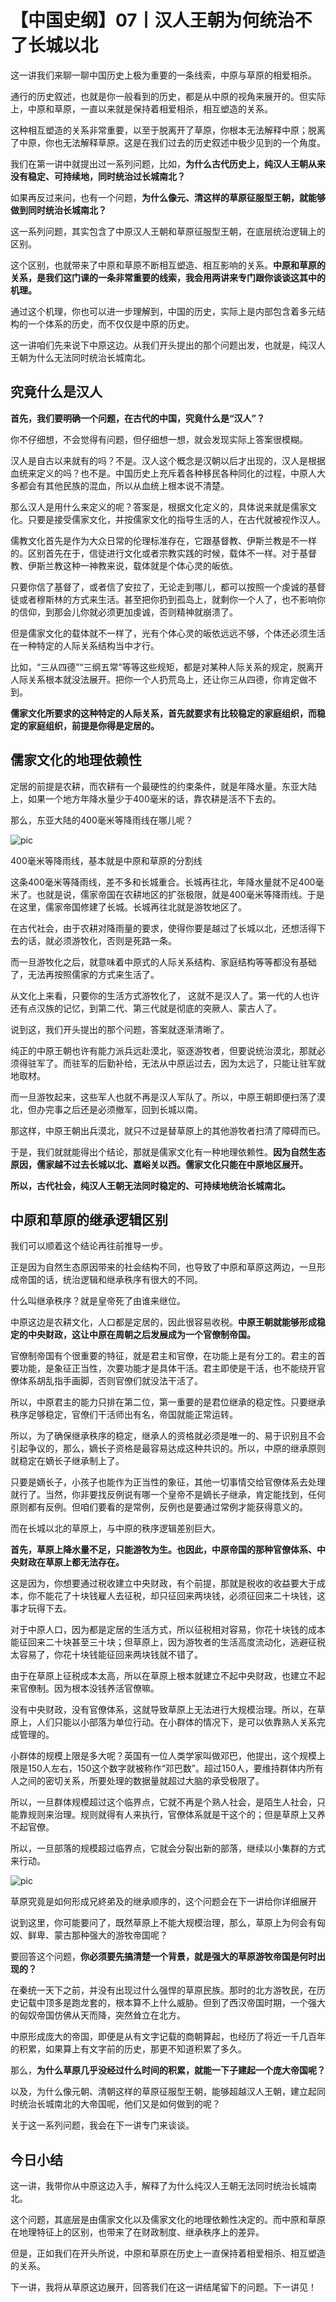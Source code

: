 # 【中国史纲】07丨汉人王朝为何统治不了长城以北

这一讲我们来聊一聊中国历史上极为重要的一条线索，中原与草原的相爱相杀。

通行的历史叙述，也就是你一般看到的历史，都是从中原的视角来展开的。但实际上，中原和草原，一直以来就是保持着相爱相杀，相互塑造的关系。

这种相互塑造的关系非常重要，以至于脱离开了草原，你根本无法解释中原；脱离了中原，你也无法解释草原。这是在我们过去的历史叙述中极少见到的一个角度。

我们在第一讲中就提出过一系列问题，比如，**为什么古代历史上，纯汉人王朝从来没有稳定、可持续地，同时统治过长城南北？**

如果再反过来问，也有一个问题，**为什么像元、清这样的草原征服型王朝，就能够做到同时统治长城南北？**

这一系列问题，其实包含了中原汉人王朝和草原征服型王朝，在底层统治逻辑上的区别。

这个区别，也就带来了中原和草原不断相互塑造、相互影响的关系。**中原和草原的关系，是我们这门课的一条非常重要的线索，我会用两讲来专门跟你谈谈这其中的机理。**

通过这个机理，你也可以进一步理解到，中国的历史，实际上是内部包含着多元结构的一个体系的历史，而不仅仅是中原的历史。

这一讲咱们先来说下中原这边。从我们开头提出的那个问题出发，也就是，纯汉人王朝为什么无法同时统治长城南北。

## **究竟什么是汉人**

**首先，我们要明确一个问题，在古代的中国，究竟什么是“汉人”？**

你不仔细想，不会觉得有问题，但仔细想一想，就会发现实际上答案很模糊。

汉人是自古以来就有的吗？不是。汉人这个概念是汉朝以后才出现的，汉人是根据血统来定义的吗？也不是。中国历史上充斥着各种移民各种同化的过程，中原人大多都会有其他民族的混血，所以从血统上根本说不清楚。

那么汉人是用什么来定义的呢？答案是，根据文化定义的，具体说来就是儒家文化。只要是接受儒家文化，并按儒家文化的指导生活的人，在古代就被视作汉人。

儒教文化首先是作为大众日常的伦理标准存在，它跟基督教、伊斯兰教是不一样的。区别首先在于，信徒进行文化或者宗教实践的时候，载体不一样。对于基督教、伊斯兰教这种一神教来说，载体就是个体心灵的皈依。

只要你信了基督了，或者信了安拉了，无论走到哪儿，都可以按照一个虔诚的基督徒或者穆斯林的方式来生活。甚至把你扔到孤岛上，就剩你一个人了，也不影响你的信仰，到那会儿你就必须更加虔诚，否则精神就崩溃了。

但是儒家文化的载体就不一样了，光有个体心灵的皈依远远不够，个体还必须生活在一种特定的人际关系结构当中才行。

比如，“三从四德”“三纲五常”等等这些规矩，都是对某种人际关系的规定，脱离开人际关系根本就没法展开。把你一个人扔荒岛上，还让你三从四德，你肯定做不到。

**儒家文化所要求的这种特定的人际关系，首先就要求有比较稳定的家庭组织，而稳定的家庭组织，前提是你得是定居的。**

## **儒家文化的地理依赖性**

定居的前提是农耕，而农耕有一个最硬性的约束条件，就是年降水量。东亚大陆上，如果一个地方年降水量少于400毫米的话，靠农耕是活不下去的。

那么，东亚大陆的400毫米等降雨线在哪儿呢？

![pic](.\.assets\7_1.jpg)

400毫米等降雨线，基本就是中原和草原的分割线

这条400毫米等降雨线，差不多和长城重合。长城再往北，年降水量就不足400毫米了。也就是说，儒家帝国在农耕地区的扩张极限，就是400毫米等降雨线。于是在这里，儒家帝国修建了长城。长城再往北就是游牧地区了。

在古代社会，由于农耕对降雨量的要求，使得你要是越过了长城以北，还想活得下去的话，就必须游牧化，否则是死路一条。

而一旦游牧化之后，就意味着中原式的人际关系结构、家庭结构等等都没有基础了，无法再按照儒家的方式来生活了。

从文化上来看，只要你的生活方式游牧化了， 这就不是汉人了。第一代的人也许还有点汉族的记忆，到第二代、第三代就是彻底的突厥人、蒙古人了。

说到这，我们开头提出的那个问题，答案就逐渐清晰了。

纯正的中原王朝也许有能力派兵远赴漠北，驱逐游牧者，但要说统治漠北，那就必须得驻军了。而驻军的后勤补给，无法从中原运过去，因为太远了，只能让驻军就地取材。

而一旦游牧起来，这些军人也就不再是汉人军队了。所以，中原王朝即便扫荡了漠北，但办完事之后还是必须撤军，回到长城以南。

那这样，中原王朝出兵漠北，就只不过是替草原上的其他游牧者扫清了障碍而已。

于是，我们就就能得出个结论，那就是儒家文化有一种地理依赖性。**因为自然生态原因，儒家越不过去长城以北、嘉峪关以西。儒家文化只能在中原地区展开。**

**所以，古代社会，纯汉人王朝无法同时稳定的、可持续地统治长城南北。**

## **中原和草原的继承逻辑区别**

我们可以顺着这个结论再往前推导一步。

正是因为自然生态原因带来的社会结构不同，也导致了中原和草原这两边，一旦形成帝国的话，统治逻辑和继承秩序有很大的不同。

什么叫继承秩序？就是皇帝死了由谁来继位。

中原这边是农耕文化，人口都是定居的，因此很容易收税。**中原王朝就能够形成稳定的中央财政，这让中原在周朝之后发展成为一个官僚制帝国。**

官僚制帝国有个很重要的特征，就是君主和官僚，在功能上是有分工的。君主的首要功能，是象征正当性，次要功能才是具体干活。君主即使是干活，也不能绕开官僚体系胡乱指手画脚，否则官僚们就没法干活了。

所以，中原君主的能力只排在第二位，第一重要的是君位继承的稳定性。只要继承秩序足够稳定，官僚们干活师出有名，帝国就能正常运转。

所以，为了确保继承秩序的稳定，继承人的资格就必须是唯一的、易于识别且不会引起争议的，那么，嫡长子资格是最容易达成这种共识的。所以，中原的继承原则就稳定在嫡长子继承制上了。

只要是嫡长子，小孩子也能作为正当性的象征，其他一切事情交给官僚体系去处理就行了。当然，你非要找反例说有哪一个皇帝不是嫡长子继承，肯定能找到，任何原则都有反例。但咱们要看的是常例，反例也是要通过常例才能获得意义的。

而在长城以北的草原上，与中原的秩序逻辑差别巨大。

**首先，草原上降水量不足，只能游牧为生。也因此，中原帝国的那种官僚体系、中央财政在草原上都无法存在。**

这是因为，你想要通过税收建立中央财政，有个前提，那就是税收的收益要大于成本，你不能花了十块钱雇人去征税，却只征回来两块钱，必须征回来二十块钱，这事才玩得下去。

对于中原人口，因为都是定居的生活方式，所以征税相对容易，你花十块钱的成本能征回来二十块甚至三十块；但草原上，因为游牧者的生活高度流动化，逃避征税太容易了，你花十块钱能征回来两块钱就不错了。

由于在草原上征税成本太高，所以在草原上根本就建立不起中央财政，也建立不起来官僚制。因为根本没钱养活官僚嘛。

没有中央财政，没有官僚体系，这就导致草原上无法进行大规模治理。所以，在草原上，人们只能以小部落为单位行动。在小群体的情况下，是可以依靠熟人关系完成管理的。

小群体的规模上限是多大呢？英国有一位人类学家叫做邓巴，他提出，这个规模上限是150人左右，150这个数字就被称作“邓巴数”。超过150人，要维持群体内所有人之间的密切关系，所要处理的数据量就超过大脑的承受极限了。

所以，一旦群体规模超过这个临界点，它就不再是个熟人社会，是陌生人社会，只能靠规则来治理。规则就得有人来执行，官僚体系就是干这个的；但是草原上又养不起官僚。

所以，一旦部落的规模超过临界点，它就会分裂出新的部落，继续以小集群的方式来行动。

![pic](.\.assets\7_2.jpg)

草原究竟是如何形成兄終弟及的继承顺序的，这个问题会在下一讲给你详细展开

说到这里，你可能要问了，既然草原上不能大规模治理，那么，草原上为何会有匈奴、鲜卑、蒙古那种强大的游牧帝国呢？

要回答这个问题，**你必须要先搞清楚一个背景，就是强大的草原游牧帝国是何时出现的？**

在秦统一天下之前，并没有出现过什么强悍的草原民族。那时的北方游牧民，在历史记载中顶多是跑龙套的，根本算不上什么威胁。但到了西汉帝国时期，一个强大的匈奴帝国仿佛从天而降，突然耸立在北方。

中原形成庞大的帝国，即便是从有文字记载的商朝算起，也经历了将近一千几百年的积累，如果算上有文字前的历史，那更不知道积累了多久。

那么，**为什么草原几乎没经过什么时间的积累，就能一下子建起一个庞大帝国呢？**

以及，为什么像元朝、清朝这样的草原征服型王朝，能够超越汉人王朝，建立起同时统治长城南北的大帝国呢，他们又是如何做到的呢？

关于这一系列问题，我会在下一讲专门来谈谈。 

## 今日小结

这一讲，我带你从中原这边入手，解释了为什么纯汉人王朝无法同时统治长城南北。

这个问题，其底层是由儒家文化以及儒家文化的地理依赖性决定的。而中原和草原在地理特征上的区别，也带来了在财政制度、继承秩序上的差异。

但是，正如我们在开头所说，中原和草原在历史上一直保持着相爱相杀、相互塑造的关系。

下一讲，我将从草原这边展开，回答我们在这一讲结尾留下的问题。下一讲见！